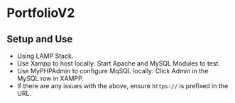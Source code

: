 # PortfolioV2

## Setup and Use
- Using LAMP Stack.
- Use Xampp to host locally: Start Apache and MySQL Modules to test.
- Use MyPHPAdmin to configure MqSQL locally: Click Admin in the MySQL row in XAMPP.
- If there are any issues with the above, ensure `https://` is prefixed in the URL.
